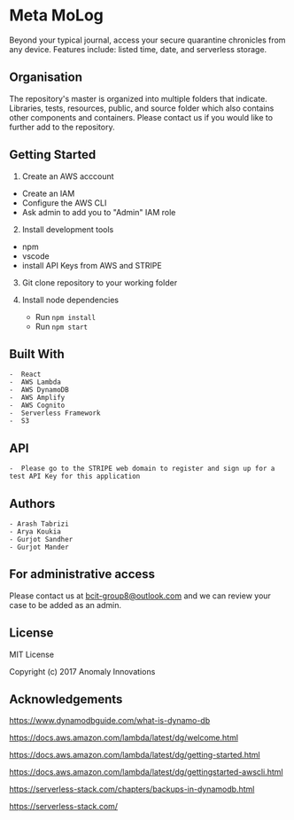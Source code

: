 # Meta MoLog
Beyond your typical journal, access your secure quarantine chronicles from any device. Features include: listed time, date, and serverless storage.

## Organisation
The repository's master is organized into multiple folders that indicate. Libraries, tests, resources, public, and source folder which also contains other components and containers. Please contact us if you would like to further add to the repository.

## Getting Started

1. Create an AWS acccount
-   Create an IAM
-   Configure the AWS CLI
-   Ask admin to add you to "Admin" IAM role

2. Install development tools

-   npm
-   vscode
-   install API Keys from AWS and STRIPE

3.  Git clone repository to your working folder
    
4.  Install node dependencies
    
    -   Run  `npm install`
    -   Run  `npm start`  

<!-- Need to add:

-The readme.md is well formatted, easy to read. It has been modified to include ONE PARAGRAPH and possibly a short BULLETED LIST that describes how the repo is organized. This must be appended after the team information which is currently in the readme.md.

-The readme.md must conclude with ONE LIST of clear step by step instructions. Nothing else may appear after the team member information and the overview.

-The step by step instructions tell a new contributor how to assemble a DEVELOPMENT ENVIRONMENT to work on the app.

-The instructions include a list of 3RD PARTY APIs the new contributor must download. The list includes versions and special installation instructions, if any.

-The instructions include detailed CONFIGURATIONS including server passwords, database credentials, etc.

 -->
## Built With
    
    -  React
    -  AWS Lambda
    -  AWS DynamoDB
    -  AWS Amplify
    -  AWS Cognito
    -  Serverless Framework
    -  S3

## API
    -  Please go to the STRIPE web domain to register and sign up for a test API Key for this application
    
## Authors
    
    - Arash Tabrizi
    - Arya Koukia
    - Gurjot Sandher
    - Gurjot Mander

## For administrative access
Please contact us at bcit-group8@outlook.com and we can review your case to be added as an admin.

## License
MIT License

Copyright (c) 2017 Anomaly Innovations

## Acknowledgements
https://www.dynamodbguide.com/what-is-dynamo-db

https://docs.aws.amazon.com/lambda/latest/dg/welcome.html

https://docs.aws.amazon.com/lambda/latest/dg/getting-started.html

https://docs.aws.amazon.com/lambda/latest/dg/gettingstarted-awscli.html

https://serverless-stack.com/chapters/backups-in-dynamodb.html

https://serverless-stack.com/